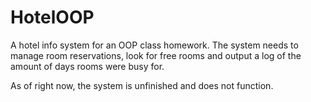# HotelOOP
 A hotel info system for an OOP class homework.
 The system needs to manage room reservations, look for free rooms and output a log of the amount of days rooms were busy for.
 
 As of right now, the system is unfinished and does not function.
